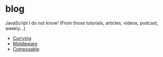 # blog
JavaScript I do not know! (From those tutorials, articles, videos, podcast, weekly...)
 + [Currying](https://github.com/tingwei628/blog/blob/master/JavaScript-currying.md)
 + [Middleware]()
 + [Composable]()
